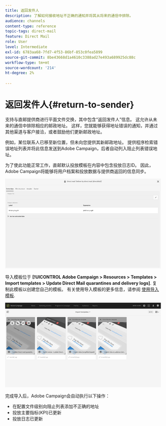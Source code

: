 ```yaml
---
title: 返回发件人
description: 了解如何接收地址不正确的通知并将其从将来的通信中排除。
audience: channels
content-type: reference
topic-tags: direct-mail
feature: Direct Mail
role: User
level: Intermediate
exl-id: 6783aa68-7fd7-4f53-86bf-853c0fea5899
source-git-commit: 8be43668d1a4610c3388ad27e493a689925dc88c
workflow-type: tm+mt
source-wordcount: '214'
ht-degree: 2%

---
```


# 返回发件人{#return-to-sender}

支持与直邮提供商进行平面文件交换，其中包含“返回发件人”信息。 这允许从未来的通信中排除相应的邮政地址。 这样，您就能够获得地址错误的通知，并通过其他渠道与客户接洽，或者鼓励他们更新邮政地址。

例如，某位联系人已移至新位置，但未向您提供其新邮政地址。 提供程序检索错误地址列表并将此信息发送到Adobe Campaign，后者自动列入阻止列表错误地址。

为了使此功能正常工作，直邮默认投放模板在内容中包含投放日志ID。 因此，Adobe Campaign将能够将用户档案和投放数据与提供商返回的信息同步。

![](assets/direct_mail_return_sender_1.png)

导入模板位于 **[!UICONTROL Adobe Campaign > Resources > Templates > Import templates > Update Direct Mail quarantines and delivery logs]**. 复制此模板以创建您自己的模板。 有关使用导入模板的更多信息，请参阅 [使用导入模板](../../automating/using/importing-data-with-import-templates.md#setting-up-import-templates).

![](assets/direct_mail_return_sender_2.png)

完成导入后，Adobe Campaign会自动执行以下操作：

* 在配置文件级别向阻止列表添加不正确的地址
* 投放主要指标(KPI)已更新
* 投放日志已更新
